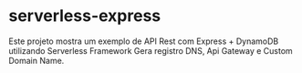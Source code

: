 # serverless-express

Este projeto mostra um exemplo de API Rest com Express + DynamoDB utilizando Serverless Framework
Gera registro DNS, Api Gateway e Custom Domain Name.
